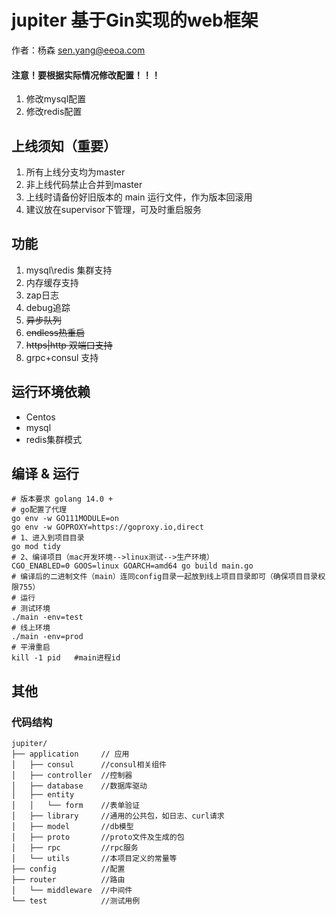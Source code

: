 # jupiter 基于Gin实现的web框架
作者：杨森 sen.yang@eeoa.com
#### 注意！要根据实际情况修改配置！！！
1. 修改mysql配置
2. 修改redis配置
## 上线须知（重要）
1. 所有上线分支均为master
2. 非上线代码禁止合并到master
3. 上线时请备份好旧版本的 main 运行文件，作为版本回滚用
4. 建议放在supervisor下管理，可及时重启服务
## 功能
1. mysql\redis 集群支持
2. 内存缓存支持
3. zap日志
4. debug追踪
5. ~~异步队列~~
6. ~~endless热重启~~
7. ~~https|http 双端口支持~~
8. grpc+consul 支持
## 运行环境依赖
- Centos
- mysql
- redis集群模式
## 编译 & 运行
```shell script
# 版本要求 golang 14.0 +
# go配置了代理
go env -w GO111MODULE=on
go env -w GOPROXY=https://goproxy.io,direct
# 1、进入到项目目录
go mod tidy
# 2、编译项目（mac开发环境-->linux测试-->生产环境）
CGO_ENABLED=0 GOOS=linux GOARCH=amd64 go build main.go
# 编译后的二进制文件（main）连同config目录一起放到线上项目目录即可（确保项目目录权限755）
# 运行
# 测试环境
./main -env=test
# 线上环境
./main -env=prod
# 平滑重启
kill -1 pid   #main进程id
```
## 其他
### 代码结构
```
jupiter/
├── application     // 应用
│   ├── consul      //consul相关组件
│   ├── controller  //控制器
│   ├── database    //数据库驱动
│   ├── entity
│   │   └── form    //表单验证
│   ├── library     //通用的公共包，如日志、curl请求
│   ├── model       //db模型
│   ├── proto       //proto文件及生成的包
│   ├── rpc         //rpc服务
│   └── utils       //本项目定义的常量等
├── config          //配置
├── router          //路由
│   └── middleware  //中间件
└── test            //测试用例
```